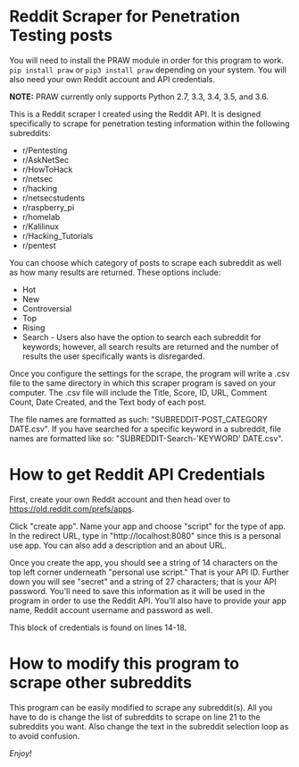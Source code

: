 # Reddit Scraper for Penetration Testing posts

You will need to install the PRAW module in order for this program to work. `pip install praw` or `pip3 install praw` depending on your system. You will also need your own Reddit account and API credentials.

**NOTE:** PRAW currently only supports Python 2.7, 3.3, 3.4, 3.5, and 3.6.

This is a Reddit scraper I created using the Reddit API. It is designed specifically to scrape for penetration testing information within the following subreddits:
 - r/Pentesting
 - r/AskNetSec
 - r/HowToHack
 - r/netsec
 - r/hacking
 - r/netsecstudents
 - r/raspberry_pi
 - r/homelab
 - r/Kalilinux
 - r/Hacking_Tutorials
 - r/pentest

You can choose which category of posts to scrape each subreddit as well as how many results are returned. These options include:
 - Hot
 - New
 - Controversial
 - Top
 - Rising
 - Search - Users also have the option to search each subreddit for keywords; however, all search results are returned and the number of results the user specifically wants is disregarded.
 
Once you configure the settings for the scrape, the program will write a .csv file to the same directory in which this scraper program is saved on your computer. The .csv file will include the Title, Score, ID, URL, Comment Count, Date Created, and the Text body of each post. 

The file names are formatted as such: "SUBREDDIT-POST_CATEGORY DATE.csv". If you have searched for a specific keyword in a subreddit, file names are formatted like so: "SUBREDDIT-Search-'KEYWORD' DATE.csv".

# How to get Reddit API Credentials

First, create your own Reddit account and then head over to https://old.reddit.com/prefs/apps.

Click "create app". Name your app and choose "script" for the type of app. In the redirect URL, type in "http://localhost:8080" since this is a personal use app. You can also add a description and an about URL. 

Once you create the app, you should see a string of 14 characters on the top left corner underneath "personal use script." That is your API ID. Further down you will see "secret" and a string of 27 characters; that is your API password. You'll need to save this information as it will be used in the program in order to use the Reddit API. You'll also have to provide your app name, Reddit account username and password as well. 

This block of credentials is found on lines 14-18.

# How to modify this program to scrape other subreddits

This program can be easily modified to scrape any subreddit(s). All you have to do is change the list of subreddits to scrape on line 21 to the subreddits you want. Also change the text in the subreddit selection loop as to avoid confusion.



*Enjoy!*
